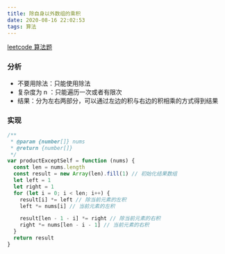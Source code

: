 ```yaml
---
title: 除自身以外数组的乘积
date: 2020-08-16 22:02:53
tags: 算法
---
```


[leetcode 算法题](https://leetcode-cn.com/problems/product-of-array-except-self/)

### 分析

- 不要用除法：只能使用除法
- 复杂度为 n ：只能遍历一次或者有限次
- 结果：分为左右两部分，可以通过左边的积与右边的积相乘的方式得到结果

### 实现

```js
/**
 * @param {number[]} nums
 * @return {number[]}
 */
var productExceptSelf = function (nums) {
  const len = nums.length
  const result = new Array(len).fill(1) // 初始化结果数组
  let left = 1
  let right = 1
  for (let i = 0; i < len; i++) {
    result[i] *= left // 除当前元素的左积
    left *= nums[i] // 当前元素的左积

    result[len - 1 - i] *= right // 除当前元素的右积
    right *= nums[len - i - 1] // 当前元素的右积
  }
  return result
}
```
